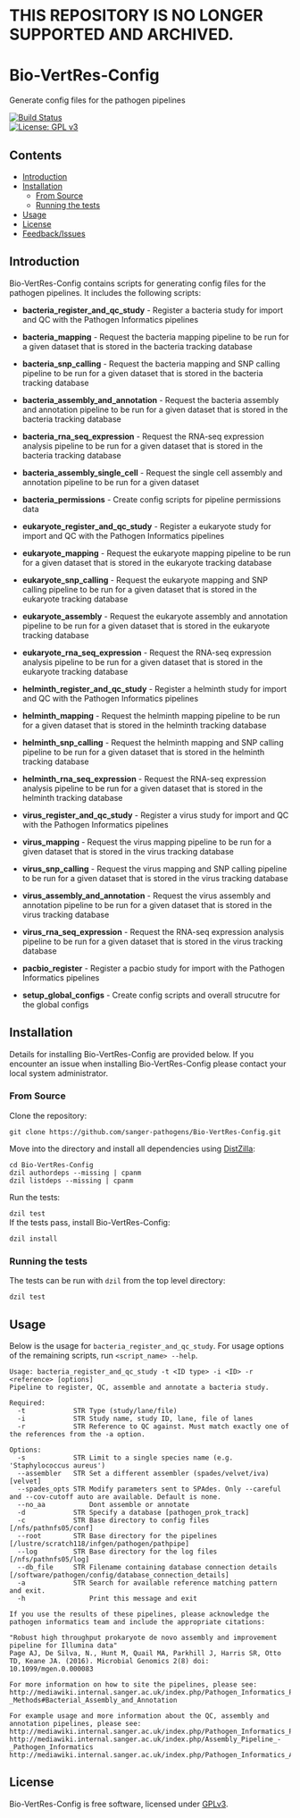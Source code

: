 # THIS REPOSITORY IS NO LONGER SUPPORTED AND ARCHIVED.


# Bio-VertRes-Config
Generate config files for the pathogen pipelines

[![Build Status](https://travis-ci.org/sanger-pathogens/Bio-VertRes-Config.svg?branch=master)](https://travis-ci.org/sanger-pathogens/Bio-VertRes-Config)    
[![License: GPL v3](https://img.shields.io/badge/License-GPL%20v3-brightgreen.svg)](https://github.com/sanger-pathogens/Bio-VertRes-Config/blob/master/software-license)   

## Contents
  * [Introduction](#introduction)
  * [Installation](#installation)
    * [From Source](#from-source)
    * [Running the tests](#running-the-tests)
  * [Usage](#usage)
  * [License](#license)
  * [Feedback/Issues](#feedbackissues)

## Introduction
Bio-VertRes-Config contains scripts for generating config files for the pathogen pipelines. It includes the following scripts:   

* **bacteria_register_and_qc_study** - Register a bacteria study for import and QC with the Pathogen Informatics pipelines
* **bacteria_mapping** - Request the bacteria mapping pipeline to be run for a given dataset that is stored in the bacteria tracking database
* **bacteria_snp_calling** - Request the bacteria mapping and SNP calling pipeline to be run for a given dataset that is stored in the bacteria tracking database
* **bacteria_assembly_and_annotation** - Request the bacteria assembly and annotation pipeline to be run for a given dataset that is stored in the bacteria tracking database
* **bacteria_rna_seq_expression** - Request the RNA-seq expression analysis pipeline to be run for a given dataset that is stored in the bacteria tracking database
* **bacteria_assembly_single_cell** - Request the single cell assembly and annotation pipeline to be run for a given dataset
* **bacteria_permissions** - Create config scripts for pipeline permissions data

* **eukaryote_register_and_qc_study** - Register a eukaryote study for import and QC with the Pathogen Informatics pipelines
* **eukaryote_mapping** - Request the eukaryote mapping pipeline to be run for a given dataset that is stored in the eukaryote tracking database
* **eukaryote_snp_calling** - Request the eukaryote mapping and SNP calling pipeline to be run for a given dataset that is stored in the eukaryote tracking database
* **eukaryote_assembly** - Request the eukaryote assembly and annotation pipeline to be run for a given dataset that is stored in the eukaryote tracking database
* **eukaryote_rna_seq_expression** - Request the RNA-seq expression analysis pipeline to be run for a given dataset that is stored in the eukaryote tracking database

* **helminth_register_and_qc_study** - Register a helminth study for import and QC with the Pathogen Informatics pipelines
* **helminth_mapping** - Request the helminth mapping pipeline to be run for a given dataset that is stored in the helminth tracking database
* **helminth_snp_calling** - Request the helminth mapping and SNP calling pipeline to be run for a given dataset that is stored in the helminth tracking database
* **helminth_rna_seq_expression** - Request the RNA-seq expression analysis pipeline to be run for a given dataset that is stored in the helminth tracking database

* **virus_register_and_qc_study** - Register a virus study for import and QC with the Pathogen Informatics pipelines
* **virus_mapping** - Request the virus mapping pipeline to be run for a given dataset that is stored in the virus tracking database
* **virus_snp_calling** - Request the virus mapping and SNP calling pipeline to be run for a given dataset that is stored in the virus tracking database
* **virus_assembly_and_annotation** - Request the virus assembly and annotation pipeline to be run for a given dataset that is stored in the virus tracking database
* **virus_rna_seq_expression** - Request the RNA-seq expression analysis pipeline to be run for a given dataset that is stored in the virus tracking database

* **pacbio_register** - Register a pacbio study for import with the Pathogen Informatics pipelines

* **setup_global_configs** - Create config scripts and overall strucutre for the global configs

## Installation
Details for installing Bio-VertRes-Config are provided below. If you encounter an issue when installing Bio-VertRes-Config please contact your local system administrator.

### From Source
Clone the repository:   
   
`git clone https://github.com/sanger-pathogens/Bio-VertRes-Config.git`   
   
Move into the directory and install all dependencies using [DistZilla](http://dzil.org/):   
  
```
cd Bio-VertRes-Config
dzil authordeps --missing | cpanm
dzil listdeps --missing | cpanm
```
  
Run the tests:   
  
`dzil test`   
If the tests pass, install Bio-VertRes-Config:   
  
`dzil install`   

### Running the tests
The tests can be run with `dzil` from the top level directory:  
  
`dzil test`  

## Usage
Below is the usage for `bacteria_register_and_qc_study`. For usage options of the remaining scripts, run `<script_name> --help`.
```
Usage: bacteria_register_and_qc_study -t <ID type> -i <ID> -r <reference> [options]
Pipeline to register, QC, assemble and annotate a bacteria study.

Required:
  -t            STR Type (study/lane/file)
  -i            STR Study name, study ID, lane, file of lanes
  -r            STR Reference to QC against. Must match exactly one of the references from the -a option.

Options:
  -s            STR Limit to a single species name (e.g. 'Staphylococcus aureus')
  --assembler   STR Set a different assembler (spades/velvet/iva) [velvet]
  --spades_opts STR Modify parameters sent to SPAdes. Only --careful and --cov-cutoff auto are available. Default is none.
  --no_aa           Dont assemble or annotate
  -d            STR Specify a database [pathogen_prok_track]
  -c            STR Base directory to config files [/nfs/pathnfs05/conf]
  --root        STR Base directory for the pipelines [/lustre/scratch118/infgen/pathogen/pathpipe]
  --log         STR Base directory for the log files [/nfs/pathnfs05/log]
  --db_file     STR Filename containing database connection details [/software/pathogen/config/database_connection_details]
  -a            STR Search for available reference matching pattern and exit.
  -h                Print this message and exit

If you use the results of these pipelines, please acknowledge the pathogen informatics team and include the appropriate citations:

"Robust high throughput prokaryote de novo assembly and improvement pipeline for Illumina data"
Page AJ, De Silva, N., Hunt M, Quail MA, Parkhill J, Harris SR, Otto TD, Keane JA. (2016). Microbial Genomics 2(8) doi: 10.1099/mgen.0.000083

For more information on how to site the pipelines, please see:
http://mediawiki.internal.sanger.ac.uk/index.php/Pathogen_Informatics_Pipelines_-_Methods#Bacterial_Assembly_and_Annotation

For example usage and more information about the QC, assembly and annotation pipelines, please see:
http://mediawiki.internal.sanger.ac.uk/index.php/Pathogen_Informatics_Pipelines#QC_Pipeline
http://mediawiki.internal.sanger.ac.uk/index.php/Assembly_Pipeline_-_Pathogen_Informatics
http://mediawiki.internal.sanger.ac.uk/index.php/Pathogen_Informatics_Automated_Annotation_Pipeline
```

## License
Bio-VertRes-Config is free software, licensed under [GPLv3](https://github.com/sanger-pathogens/Bio-VertRes-Config/blob/master/software-license).

